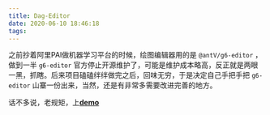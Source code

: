 ```yaml
---
title: Dag-Editor
date: 2020-06-10 18:46:18
tags:
---
```


之前抄着阿里PAI做机器学习平台的时候，绘图编辑器用的是 `@antV/g6-editor` ，做到一半 `g6-editor` 官方停止开源维护了，可能是维护成本略高，反正就是两眼一黑，抓瞎。后来项目磕磕绊绊做完之后，回味无穷，于是决定自己手把手把 `g6-editor` 山寨一份出来，当然，还是有非常多需要改进完善的地方。

话不多说，老规矩，上[**demo**](https://stillbold.com/demos/dag-editor/demos/editor.html)

<!-- more -->
